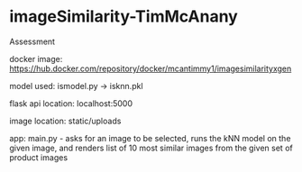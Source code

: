 # imageSimilarity-TimMcAnany
Assessment

docker image: https://hub.docker.com/repository/docker/mcantimmy1/imagesimilarityxgen

model used: ismodel.py -> isknn.pkl

flask api location: localhost:5000

image location: static/uploads

app: main.py - asks for an image to be selected, runs the kNN model on the given image, and renders list of 10 most similar images from the given set of product images
